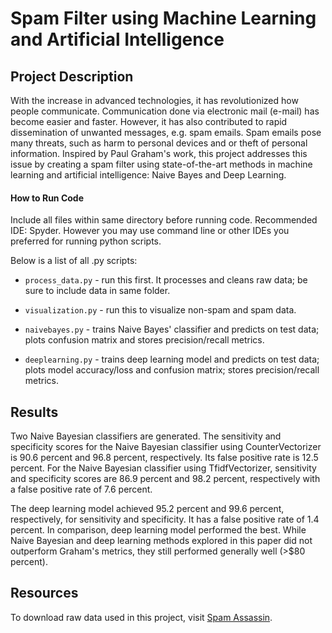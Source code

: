 # Spam Filter using Machine Learning and Artificial Intelligence

## Project Description
With the increase in advanced technologies, it has revolutionized how people communicate. Communication done via electronic mail (e-mail) has become easier and faster. However, it has also contributed to rapid dissemination of unwanted messages, e.g. spam emails. Spam emails pose many threats, such as harm to personal devices and or theft of personal information. Inspired by Paul Graham's work, this project addresses this issue by creating a spam filter using state-of-the-art methods in machine learning and artificial intelligence: Naive Bayes and Deep Learning. 

#### How to Run Code
Include all files within same directory before running code. Recommended IDE: Spyder. However you may use command line or other IDEs you preferred for running python scripts.

Below is a list of all .py scripts:
- `process_data.py` - run this first. It processes and cleans raw data; be sure to include data in same folder.

- `visualization.py` - run this to visualize non-spam and spam data.

- `naivebayes.py` - trains Naive Bayes' classifier and predicts on test data; plots confusion matrix and stores precision/recall metrics.

- `deeplearning.py` - trains deep learning model and predicts on test data; plots model accuracy/loss and confusion matrix; stores precision/recall metrics.

## Results
Two Naive Bayesian classifiers are generated. The sensitivity and specificity scores for the Naive Bayesian classifier using CounterVectorizer is 90.6 percent and 96.8 percent, respectively. Its false positive rate is 12.5 percent. For the Naive Bayesian classifier using TfidfVectorizer, sensitivity and specificity scores are 86.9 percent and 98.2 percent, respectively with a false positive rate of 7.6 percent. 

The deep learning model achieved 95.2 percent and 99.6 percent, respectively, for sensitivity and specificity. It has a false positive rate of 1.4 percent. In comparison, deep learning model performed the best. While Naive Bayesian and deep learning methods explored in this paper did not outperform Graham's metrics, they still performed generally well (>$80 percent). 

## Resources
To download raw data used in this project, visit [Spam Assassin](https://spamassassin.apache.org/old/publiccorpus/).
